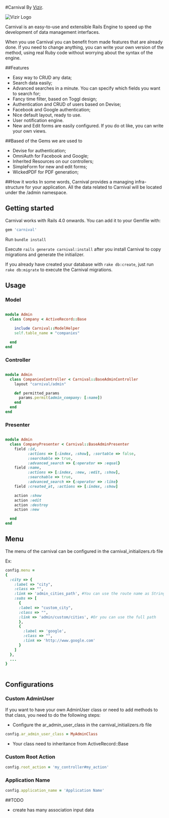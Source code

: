 #Carnival
By [Vizir](http://vizir.com.br/).

![Vizir Logo](http://vizir.com.br/wp-content/themes/vizir/images/logo.png)

Carnival is an easy-to-use and extensible Rails Engine to speed up the development of data management interfaces.

When you use Carnival you can benefit from made features that are already done. If you need to change anything, you can write your own version of the method, using real Ruby code without worrying about the syntax of the engine.

##Features

* Easy way to CRUD any data;
* Search data easily;
* Advanced searches in a minute. You can specify which fields you want to search for;
* Fancy time filter, based on Toggl design;
* Authentication and CRUD of users based on Devise;
* Facebook and Google authentication;
* Nice default layout, ready to use.
* User notification engine.
* New and Edit forms are easily configured. If you do ot like, you can write your own views.

##Based of the Gems we are used to
* Devise for authentication;
* OmniAuth for Facebook and Google;
* Inherited Resources on our controllers;
* SimpleForm for new and edit forms;
* WickedPDF for PDF generation;

##How it works
In some words, Carnival provides a managing infra-structure for your application. All the data related to Carnival will be located under the /admin namespace.


## Getting started

Carnival works with Rails 4.0 onwards. You can add it to your Gemfile with:

```ruby
gem 'carnival'
```

Run `bundle install`


Execute `rails generate carnival:install` after you install Carnival to copy migrations and generate the initializer.

If you already have created your database with `rake db:create`, just run `rake db:migrate` to execute the Carnival migrations.


## Usage

### Model

```ruby

module Admin
  class Company < ActiveRecord::Base

    include Carnival::ModelHelper
    self.table_name = "companies"

  end
end

```

### Controller

```ruby

module Admin
  class CompaniesController < Carnival::BaseAdminController
    layout "carnival/admin"

    def permitted_params
      params.permit(admin_company: [:name])
    end
  end
end

```

### Presenter

```ruby

module Admin
  class CompanyPresenter < Carnival::BaseAdminPresenter
    field :id,
          :actions => [:index, :show], :sortable => false,
          :searchable => true,
          :advanced_search => {:operator => :equal}
    field :name,
          :actions => [:index, :new, :edit, :show],
          :searchable => true,
          :advanced_search => {:operator => :like}
    field :created_at, :actions => [:index, :show]

    action :show
    action :edit
    action :destroy
    action :new

  end
end
```

## Menu

The menu of the carnival can be configured in the carnival\_initializers.rb file

Ex:

``` ruby
config.menu = 
{
  :city => {
    :label => "city",
    :class => "",
    :link => 'admin_cities_path', #You can use the route name as String to define the link
    :subs => [
      {
      :label => "custom_city",
      :class => "",
      :link => 'admin/custom/cities', #Or you can use the full path
      },
      {
        :label => 'google',
        :class => "",
        :link => 'http://www.google.com'
      }
    ]
  },
  ...
}
  
```

## Configurations

### Custom AdminUser

If you want to have your own AdminUser class or need to add methods to that class, you need to do the following steps:

- Configure the ar\_admin\_user\_class in the carnival\_initializers.rb file

``` ruby
config.ar_admin_user_class = MyAdminClass
```

- Your class need to inheritance from ActiveRecord::Base

### Custom Root Action

``` ruby
config.root_action = 'my_controller#my_action'
```

### Application Name
``` ruby
config.application_name = 'Application Name'
```

##TODO
* create has many association input data
